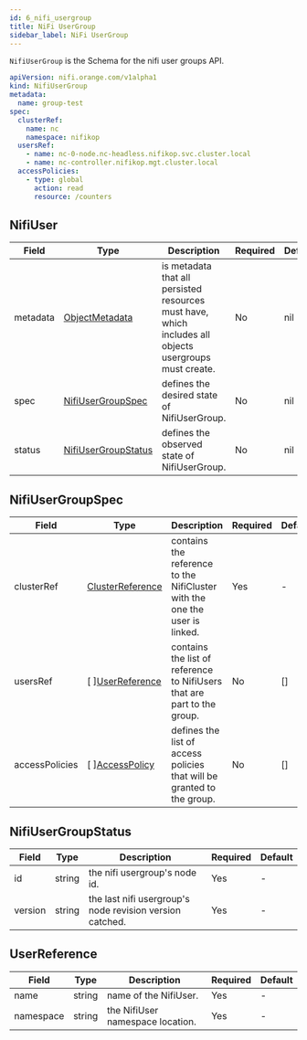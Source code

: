 ```yaml
---
id: 6_nifi_usergroup
title: NiFi UserGroup
sidebar_label: NiFi UserGroup
---
```


`NifiUserGroup` is the Schema for the nifi user groups API.

```yaml
apiVersion: nifi.orange.com/v1alpha1
kind: NifiUserGroup
metadata:
  name: group-test
spec:
  clusterRef:
    name: nc
    namespace: nifikop
  usersRef:
    - name: nc-0-node.nc-headless.nifikop.svc.cluster.local
    - name: nc-controller.nifikop.mgt.cluster.local
  accessPolicies:
    - type: global
      action: read
      resource: /counters
```

## NifiUser

| Field    | Type                                                                                | Description                                                                                            | Required | Default |
| -------- | ----------------------------------------------------------------------------------- | ------------------------------------------------------------------------------------------------------ | -------- | ------- |
| metadata | [ObjectMetadata](https://godoc.org/k8s.io/apimachinery/pkg/apis/meta/v1#ObjectMeta) | is metadata that all persisted resources must have, which includes all objects usergroups must create. | No       | nil     |
| spec     | [NifiUserGroupSpec](#nifiusergroupspec)                                             | defines the desired state of NifiUserGroup.                                                            | No       | nil     |
| status   | [NifiUserGroupStatus](#nifiusergroupstatus)                                         | defines the observed state of NifiUserGroup.                                                           | No       | nil     |

## NifiUserGroupSpec

| Field          | Type                                                  | Description                                                                | Required | Default |
| -------------- | ----------------------------------------------------- | -------------------------------------------------------------------------- | -------- | ------- |
| clusterRef     | [ClusterReference](./2_nifi_user.md#clusterreference) | contains the reference to the NifiCluster with the one the user is linked. | Yes      | -       |
| usersRef       | \[ \][UserReference](#userref)                        | contains the list of reference to NifiUsers that are part to the group.    | No       | []      |
| accessPolicies | \[ \][AccessPolicy](./2_nifi_user.md#accesspolicy)    | defines the list of access policies that will be granted to the group.     | No       | []      |

## NifiUserGroupStatus

| Field   | Type   | Description                                              | Required | Default |
| ------- | ------ | -------------------------------------------------------- | -------- | ------- |
| id      | string | the nifi usergroup's node id.                            | Yes      | -       |
| version | string | the last nifi usergroup's node revision version catched. | Yes      | -       |

## UserReference

| Field     | Type   | Description                      | Required | Default |
| --------- | ------ | -------------------------------- | -------- | ------- |
| name      | string | name of the NifiUser.            | Yes      | -       |
| namespace | string | the NifiUser namespace location. | Yes      | -       |
